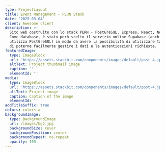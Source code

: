 ```yaml
---
type: ProjectLayout
title: Event Management - PERN Stack
date: '2025-08-04'
client: Awesome client
description: >-
  Sito web costruito con lo stack PERN - PostGreSQL, Express, React, Node.js
  Come database, è stato però scelto il servizio online Supabase (anch'esso
  utilizza PostGreSQL) in modo da avere la possibilità di utilizzare tale sito e
  di poterne facilmente gestire i dati e le autenticazioni richieste.
featuredImage:
  type: ImageBlock
  url: 'https://assets.stackbit.com/components/images/default/post-4.jpeg'
  altText: Project thumbnail image
  caption: ''
  elementId: ''
media:
  type: ImageBlock
  url: 'https://assets.stackbit.com/components/images/default/post-4.jpeg'
  altText: Project image
  caption: Caption of the image
  elementId: ''
addTitleSuffix: true
colors: colors-a
backgroundImage:
  type: BackgroundImage
  url: /images/bg2.jpg
  backgroundSize: cover
  backgroundPosition: center
  backgroundRepeat: no-repeat
  opacity: 100
---
```

